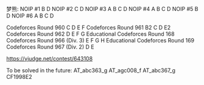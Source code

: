 梦熊:
NOIP #1 B D
NOIP #2 C D
NOIP #3 A B C D
NOIP #4 A B C D
NOIP #5 B D
NOIP #6 A B C D

Codeforces Round 960 C D E F
Codeforces Round 961 B2 C D E2
Codeforces Round 962 D E F G
Educational Codeforces Round 168
Codeforces Round 966 (Div. 3) E F G H
Educational Codeforces Round 169
Codeforces Round 967 (Div. 2) D E

https://vjudge.net/contest/643108

To be solved in the future:
AT_abc363_g
AT_agc008_f
AT_abc367_g
CF1998E2